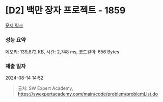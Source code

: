 # [D2] 백만 장자 프로젝트 - 1859 

[문제 링크](https://swexpertacademy.com/main/code/problem/problemDetail.do?contestProbId=AV5LrsUaDxcDFAXc) 

### 성능 요약

메모리: 139,872 KB, 시간: 2,748 ms, 코드길이: 656 Bytes

### 제출 일자

2024-08-14 14:52



> 출처: SW Expert Academy, https://swexpertacademy.com/main/code/problem/problemList.do